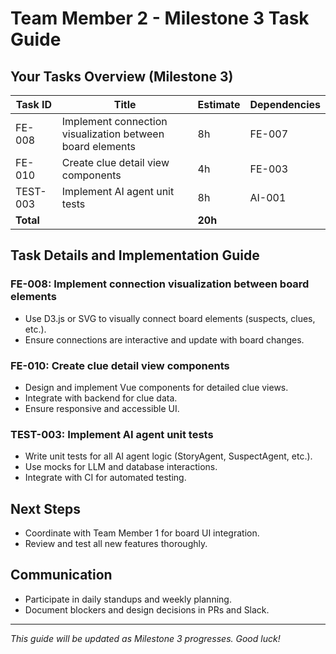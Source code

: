 # Team Member 2 - Milestone 3 Task Guide

## Your Tasks Overview (Milestone 3)

| Task ID | Title | Estimate | Dependencies |
|---------|-------|----------|-------------|
| FE-008 | Implement connection visualization between board elements | 8h | FE-007 |
| FE-010 | Create clue detail view components | 4h | FE-003 |
| TEST-003 | Implement AI agent unit tests | 8h | AI-001 |
| **Total** | | **20h** | |

## Task Details and Implementation Guide

### FE-008: Implement connection visualization between board elements
- Use D3.js or SVG to visually connect board elements (suspects, clues, etc.).
- Ensure connections are interactive and update with board changes.

### FE-010: Create clue detail view components
- Design and implement Vue components for detailed clue views.
- Integrate with backend for clue data.
- Ensure responsive and accessible UI.

### TEST-003: Implement AI agent unit tests
- Write unit tests for all AI agent logic (StoryAgent, SuspectAgent, etc.).
- Use mocks for LLM and database interactions.
- Integrate with CI for automated testing.

## Next Steps
- Coordinate with Team Member 1 for board UI integration.
- Review and test all new features thoroughly.

## Communication
- Participate in daily standups and weekly planning.
- Document blockers and design decisions in PRs and Slack.

---

*This guide will be updated as Milestone 3 progresses. Good luck!*